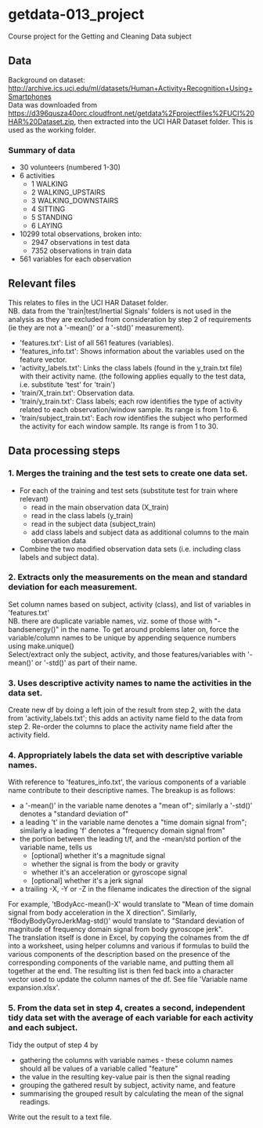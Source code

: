 # getdata-013_project
Course project for the Getting and Cleaning Data subject

## Data
Background on dataset: http://archive.ics.uci.edu/ml/datasets/Human+Activity+Recognition+Using+Smartphones  
Data was downloaded from https://d396qusza40orc.cloudfront.net/getdata%2Fprojectfiles%2FUCI%20HAR%20Dataset.zip, then extracted into the UCI HAR Dataset folder. This is used as the working folder.

### Summary of data
* 30 volunteers (numbered 1-30)
* 6 activities
  * 1 WALKING
  * 2 WALKING_UPSTAIRS
  * 3 WALKING_DOWNSTAIRS
  * 4 SITTING
  * 5 STANDING
  * 6 LAYING
* 10299 total observations, broken into:
  * 2947 observations in test data
  * 7352 observations in train data
* 561 variables for each observation

## Relevant files
This relates to files in the UCI HAR Dataset folder.  
NB. data from the 'train|test/Inertial Signals' folders is not used in the analysis as they are excluded from consideration by step 2 of requirements (ie they are not a '-mean()' or a '-std()' measurement).
- 'features.txt': List of all 561 features (variables).
- 'features_info.txt': Shows information about the variables used on the feature vector.
- 'activity_labels.txt': Links the class labels (found in the y_train.txt file) with their activity name.
(the following applies equally to the test data, i.e. substitute 'test' for 'train')
- 'train/X_train.txt': Observation data.
- 'train/y_train.txt': Class labels; each row identifies the type of activity related to each observation/window sample. Its range is from 1 to 6.
- 'train/subject_train.txt': Each row identifies the subject who performed the activity for each window sample. Its range is from 1 to 30. 

## Data processing steps

### 1. Merges the training and the test sets to create one data set.
- For each of the training and test sets (substitute test for train where relevant)
  - read in the main observation data (X_train)
  - read in the class labels (y_train)
  - read in the subject data (subject_train)
  - add class labels and subject data as additional columns to the main observation data
- Combine the two modified observation data sets (i.e. including class labels and subject data).

### 2. Extracts only the measurements on the mean and standard deviation for each measurement. 
Set column names based on subject, activity (class), and list of variables in 'features.txt'  
NB. there are duplicate variable names, viz. some of those with "-bandsenergy()" in the name. To get around problems later on, force the variable/column names to be unique by appending sequence numbers using make.unique()  
Select/extract only the subject, activity, and those features/variables with '-mean()' or '-std()' as part of their name.

### 3. Uses descriptive activity names to name the activities in the data set.
Create new df by doing a left join of the result from step 2, with the data from 'activity_labels.txt'; this adds an activity name field to the data from step 2. Re-order the columns to place the activity name field after the activity field.

### 4. Appropriately labels the data set with descriptive variable names. 
With reference to 'features_info.txt', the various components of a variable name contribute to their descriptive names. The breakup is as follows:
* a '-mean()' in the variable name denotes a "mean of"; similarly a '-std()' denotes a "standard deviation of"
* a leading 't' in the variable name denotes a "time domain signal from"; similarly a leading 'f' denotes a "frequency domain signal from"
* the portion between the leading t/f, and the -mean/std portion of the variable name, tells us
  * [optional] whether it's a magnitude signal
  * whether the signal is from the body or gravity
  * whether it's an acceleration or gyroscope signal
  * [optional] whether it's a jerk signal
* a trailing -X, -Y or -Z in the filename indicates the direction of the signal

For example, 'tBodyAcc-mean()-X' would translate to "Mean of time domain signal from body acceleration in the X direction". Similarly, 'fBodyBodyGyroJerkMag-std()' would translate to "Standard deviation of magnitude of frequency domain signal from body gyroscope jerk".  
The translation itself is done in Excel, by copying the colnames from the df into a worksheet, using helper columns and various if formulas to build the various components of the description based on the presence of the corresponding components of the variable name, and putting them all together at the end. The resulting list is then fed back into a character vector used to update the column names of the df. See file 'Variable name expansion.xlsx'.

### 5. From the data set in step 4, creates a second, independent tidy data set with the average of each variable for each activity and each subject.  
Tidy the output of step 4 by 
* gathering the columns with variable names - these column names should all be values of a variable called "feature"
* the value in the resulting key-value pair is then the signal reading
* grouping the gathered result by subject, activity name, and feature
* summarising the grouped result by calculating the mean of the signal readings.

Write out the result to a text file.

